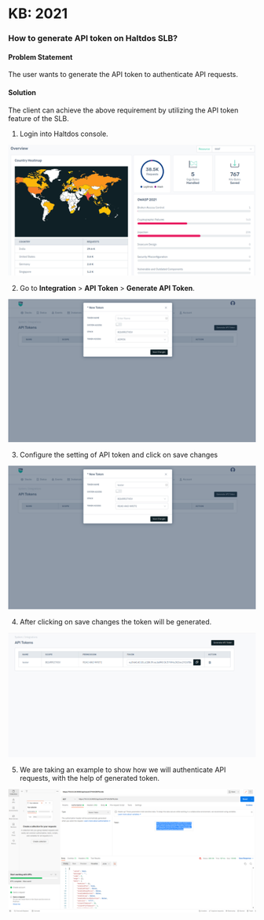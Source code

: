 # KB: 2021

### **How to generate API token on Haltdos SLB?**

#### **Problem Statement**

The user wants to generate the API token to authenticate API requests.

#### **Solution**

The client can achieve the above requirement by utilizing the API token feature of the SLB.

1. Login into Haltdos console.

![](/img/adc/v8/kb/kb_2021_overview.png)

2. Go to **Integration** > **API Token** > **Generate API Token**.

![](/img/adc/v8/kb/kb_2021_api_token.png)

3. Configure the setting of API token and click on save changes

![](/img/adc/v8/kb/kb_2021_api_token_conf.png)

4. After clicking on save changes the token will be generated.

![](/img/adc/v8/kb/kb_2021_api_token_genrated.png)

5. We are taking an example to show how we will authenticate API requests, with the help of generated token.

![](/img/adc/v6/kb/adc21.5.png)